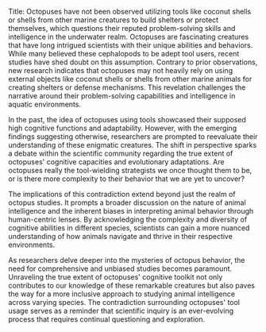 Title: Octopuses have not been observed utilizing tools like coconut shells or shells from other marine creatures to build shelters or protect themselves, which questions their reputed problem-solving skills and intelligence in the underwater realm.
Octopuses are fascinating creatures that have long intrigued scientists with their unique abilities and behaviors. While many believed these cephalopods to be adept tool users, recent studies have shed doubt on this assumption. Contrary to prior observations, new research indicates that octopuses may not heavily rely on using external objects like coconut shells or shells from other marine animals for creating shelters or defense mechanisms. This revelation challenges the narrative around their problem-solving capabilities and intelligence in aquatic environments.

In the past, the idea of octopuses using tools showcased their supposed high cognitive functions and adaptability. However, with the emerging findings suggesting otherwise, researchers are prompted to reevaluate their understanding of these enigmatic creatures. The shift in perspective sparks a debate within the scientific community regarding the true extent of octopuses' cognitive capacities and evolutionary adaptations. Are octopuses really the tool-wielding strategists we once thought them to be, or is there more complexity to their behavior that we are yet to uncover?

The implications of this contradiction extend beyond just the realm of octopus studies. It prompts a broader discussion on the nature of animal intelligence and the inherent biases in interpreting animal behavior through human-centric lenses. By acknowledging the complexity and diversity of cognitive abilities in different species, scientists can gain a more nuanced understanding of how animals navigate and thrive in their respective environments.

As researchers delve deeper into the mysteries of octopus behavior, the need for comprehensive and unbiased studies becomes paramount. Unraveling the true extent of octopuses' cognitive toolkit not only contributes to our knowledge of these remarkable creatures but also paves the way for a more inclusive approach to studying animal intelligence across varying species. The contradiction surrounding octopuses' tool usage serves as a reminder that scientific inquiry is an ever-evolving process that requires continual questioning and exploration.
